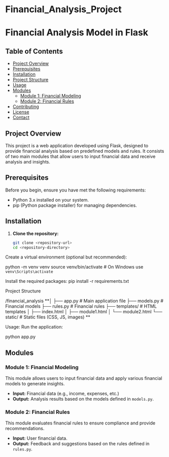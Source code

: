 # Financial_Analysis_Project
# Financial Analysis Model in Flask

## Table of Contents
- [Project Overview](#project-overview)
- [Prerequisites](#prerequisites)
- [Installation](#installation)
- [Project Structure](#project-structure)
- [Usage](#usage)
- [Modules](#modules)
  - [Module 1: Financial Modeling](#module-1-financial-modeling)
  - [Module 2: Financial Rules](#module-2-financial-rules)
- [Contributing](#contributing)
- [License](#license)
- [Contact](#contact)

## Project Overview
This project is a web application developed using Flask, designed to provide financial analysis based on predefined models and rules. It consists of two main modules that allow users to input financial data and receive analysis and insights.

## Prerequisites
Before you begin, ensure you have met the following requirements:
- Python 3.x installed on your system.
- pip (Python package installer) for managing dependencies.

## Installation
1. **Clone the repository:**
   ```bash
   git clone <repository-url>
   cd <repository-directory>


Create a virtual environment (optional but recommended):

python -m venv venv
source venv/bin/activate  # On Windows use `venv\Scripts\activate`



Install the required packages:
pip install -r requirements.txt

Project Structure

/financial_analysis
**│
├── app.py                # Main application file
├── models.py             # Financial models
├── rules.py              # Financial rules
├── templates/            # HTML templates
│   ├── index.html
│   ├── module1.html
│   └── module2.html
└── static/               # Static files (CSS, JS, images)
**




Usage:
Run the application:

python app.py



## Modules

### Module 1: Financial Modeling
This module allows users to input financial data and apply various financial models to generate insights.
- **Input:** Financial data (e.g., income, expenses, etc.)
- **Output:** Analysis results based on the models defined in `models.py`.

### Module 2: Financial Rules
This module evaluates financial rules to ensure compliance and provide recommendations.
- **Input:** User financial data.
- **Output:** Feedback and suggestions based on the rules defined in `rules.py`.


  
